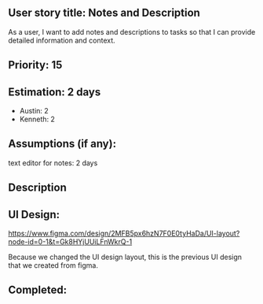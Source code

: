 ## User story title: Notes and Description
As a user, I want to add notes and descriptions to tasks so that I can provide detailed information and context.

## Priority: 15
## Estimation: 2 days
- Austin: 2
- Kenneth: 2
## Assumptions (if any):
text editor for notes: 2 days 
## Description

## UI Design:
https://www.figma.com/design/2MFB5px6hzN7F0E0tyHaDa/UI-layout?node-id=0-1&t=Gk8HYjUUiLFnWkrQ-1

Because we changed the UI design layout, this is the previous UI design that we created from figma.
## Completed:
